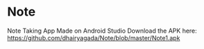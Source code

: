 # Note
Note Taking App Made on Android Studio
Download the APK here:
https://github.com/dhairyagada/Note/blob/master/Note1.apk
